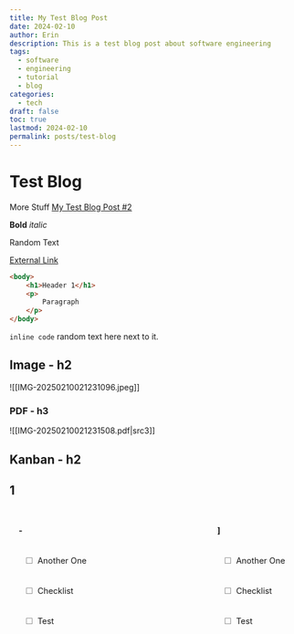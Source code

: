 ```yaml
---
title: My Test Blog Post
date: 2024-02-10
author: Erin
description: This is a test blog post about software engineering
tags:
  - software
  - engineering
  - tutorial
  - blog
categories:
  - tech
draft: false
toc: true
lastmod: 2024-02-10
permalink: posts/test-blog
---
```

# Test Blog
More Stuff
[My Test Blog Post #2](/blog/test-blog-2)

**Bold**
*italic*

Random Text

[External Link](https://google.com)

```html
<body>
	<h1>Header 1</h1>
	<p>
		Paragraph
	</p>
</body>
```

`inline code` random text here next to it.

## Image - h2
![[IMG-20250210021231096.jpeg]]
### PDF - h3
![[IMG-20250210021231508.pdf|src3]]

## Kanban - h2

<h2>1</h2>
<div class="kanban-board">
<style>
            .kanban-board {
                display: flex;
                gap: 1rem;
                overflow-x: auto;
                padding: 1rem 0;
                min-height: 400px;
                margin: 1rem 0;
                background: var(--background);
            }
            .kanban-lane {
                min-width: 300px;
                flex: 1;
                background: var(--background);
                border: 1px solid var(--border-color);
                border-radius: 8px;
                padding: 1rem;
                display: flex;
                flex-direction: column;
            }
            .kanban-lane-header {
                font-weight: bold;
                margin-bottom: 1rem;
                padding-bottom: 0.5rem;
                border-bottom: 2px solid var(--accent);
                color: var(--color);
            }
            .kanban-cards {
                flex: 1;
                min-height: 100px;
            }
            .kanban-card {
                background: var(--background);
                border: 1px solid var(--border-color);
                border-radius: 4px;
                padding: 0.75rem;
                margin-bottom: 0.75rem;
                transition: transform 0.2s;
            }
            .kanban-card:hover {
                transform: translateY(-2px);
                box-shadow: 0 2px 4px rgba(0,0,0,0.1);
            }
            .kanban-card-text {
                color: var(--color);
                font-size: 0.9rem;
                white-space: pre-wrap;
            }
            .kanban-card-checkbox {
                margin-right: 0.5rem;
                opacity: 0.6;
            }
            .kanban-card-title {
                font-weight: bold;
                margin-bottom: 0.5rem;
            }
            .kanban-card-checklist {
                margin-left: 1.5rem;
                margin-top: 0.5rem;
            }
            .kanban-card-checklist-item {
                display: flex;
                align-items: flex-start;
                margin-bottom: 0.25rem;
            }
            @media (max-width: 768px) {
                .kanban-board {
                    flex-direction: column;
                }
                .kanban-lane {
                    min-width: 100%;
                }
            }
        </style>
<div class="kanban-lane">
<div class="kanban-lane-header">-</div>
<div class="kanban-cards">
<div class="kanban-card">
<div class="kanban-card-text"><span class="kanban-card-checkbox">☐</span>Another One</div>
</div>
<div class="kanban-card">
<div class="kanban-card-text"><span class="kanban-card-checkbox">☐</span>Checklist</div>
</div>
<div class="kanban-card">
<div class="kanban-card-text"><span class="kanban-card-checkbox">☐</span>Test</div>
</div>
</div>
</div>
<div class="kanban-lane">
<div class="kanban-lane-header">]</div>
<div class="kanban-cards">
<div class="kanban-card">
<div class="kanban-card-text"><span class="kanban-card-checkbox">☐</span>Another One</div>
</div>
<div class="kanban-card">
<div class="kanban-card-text"><span class="kanban-card-checkbox">☐</span>Checklist</div>
</div>
<div class="kanban-card">
<div class="kanban-card-text"><span class="kanban-card-checkbox">☐</span>Test</div>
</div>
</div>
</div>
<div class="kanban-lane">
<div class="kanban-lane-header">rs</div>
<div class="kanban-cards">
<div class="kanban-card">
<div class="kanban-card-text"><span class="kanban-card-checkbox">☐</span>Another One</div>
</div>
<div class="kanban-card">
<div class="kanban-card-text"><span class="kanban-card-checkbox">☐</span>Checklist</div>
</div>
<div class="kanban-card">
<div class="kanban-card-text"><span class="kanban-card-checkbox">☐</span>Test</div>
</div>
</div>
</div>
<div class="kanban-lane">
<div class="kanban-lane-header">#</div>
<div class="kanban-cards">
<div class="kanban-card">
<div class="kanban-card-text"><span class="kanban-card-checkbox">☐</span>Another One</div>
</div>
<div class="kanban-card">
<div class="kanban-card-text"><span class="kanban-card-checkbox">☐</span>Checklist</div>
</div>
<div class="kanban-card">
<div class="kanban-card-text"><span class="kanban-card-checkbox">☐</span>Test</div>
</div>
</div>
</div>
<div class="kanban-lane">
<div class="kanban-lane-header">no</div>
<div class="kanban-cards">
<div class="kanban-card">
<div class="kanban-card-text"><span class="kanban-card-checkbox">☐</span>Checklist</div>
</div>
<div class="kanban-card">
<div class="kanban-card-text"><span class="kanban-card-checkbox">☐</span>Test</div>
</div>
</div>
</div>
<div class="kanban-lane">
<div class="kanban-lane-header">-</div>
<div class="kanban-cards">
<div class="kanban-card">
<div class="kanban-card-text"><span class="kanban-card-checkbox">☐</span>Test</div>
</div>
</div>
</div>
<div class="kanban-lane">
<div class="kanban-lane-header">`</div>
<div class="kanban-cards">
</div>
</div>
<div class="kanban-lane">
<div class="kanban-lane-header">"b</div>
<div class="kanban-cards">
</div>
</div>
<div class="kanban-lane">
<div class="kanban-lane-header">[f</div>
<div class="kanban-cards">
</div>
</div>
</div>